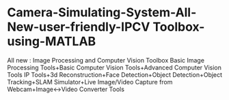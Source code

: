 # Camera-Simulating-System-All-New-user-friendly-IPCV Toolbox-using-MATLAB
All new : Image Processing and Computer Vision Toolbox  Basic Image Processing Tools+Basic Computer Vision Tools+Advanced Computer Vision Tools  IP Tools+3d Reconstruction+Face Detection+Object Detection+Object Tracking+SLAM Simulator+Live Image/Video Capture from Webcam+Image&lt;->Video Converter Tools
